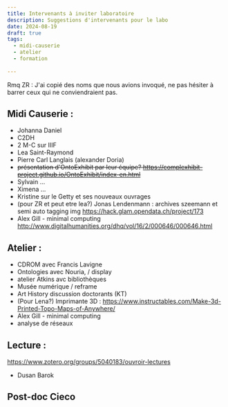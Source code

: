 ```yaml
---
title: Intervenants à inviter laboratoire
description: Suggestions d'intervenants pour le labo
date: 2024-08-19
draft: true
tags: 
  - midi-causerie
  - atelier
  - formation
    
---
```

Rmq ZR : J'ai copié des noms que nous avions invoqué, ne pas hésiter à barrer ceux qui ne conviendraient pas.

## Midi Causerie : 

-  Johanna Daniel
-  C2DH
-  2 M-C sur IIIF
-  Lea Saint-Raymond
-  Pierre Carl Langlais (alexander Doria)
-  ~~présentation d'OntoExhibit par leur équipe? https://complexhibit-project.github.io/OntoExhibit/index-en.html~~
-  Sylvain ...
-  Ximena ...
-  Kristine sur le Getty et ses nouveaux ouvrages
- (pour ZR et peut etre lea?) Jonas Lendenmann : archives szeemann et semi auto tagging img https://hack.glam.opendata.ch/project/173
- Alex Gill - minimal computing http://www.digitalhumanities.org/dhq/vol/16/2/000646/000646.html

## Atelier : 

- CDROM avec Francis Lavigne
- Ontologies avec Nouria, / display
- atelier Atkins avc bibliothèques
- Musée numérique / reframe
- Art History discussion doctorants (KT)
- (Pour Lena?) Imprimante 3D : https://www.instructables.com/Make-3d-Printed-Topo-Maps-of-Anywhere/
- Alex Gill - minimal computing
- analyse de réseaux 

## Lecture : 
https://www.zotero.org/groups/5040183/ouvroir-lectures

- Dusan Barok 

## Post-doc Cieco
